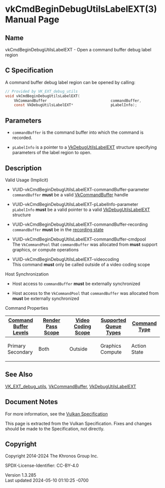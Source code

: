 # vkCmdBeginDebugUtilsLabelEXT(3) Manual Page

## Name

vkCmdBeginDebugUtilsLabelEXT - Open a command buffer debug label region



## <a href="#_c_specification" class="anchor"></a>C Specification

A command buffer debug label region can be opened by calling:

``` c
// Provided by VK_EXT_debug_utils
void vkCmdBeginDebugUtilsLabelEXT(
    VkCommandBuffer                             commandBuffer,
    const VkDebugUtilsLabelEXT*                 pLabelInfo);
```

## <a href="#_parameters" class="anchor"></a>Parameters

- `commandBuffer` is the command buffer into which the command is
  recorded.

- `pLabelInfo` is a pointer to a
  [VkDebugUtilsLabelEXT](https://registry.khronos.org/vulkan/specs/1.3-extensions/man/html/VkDebugUtilsLabelEXT.html) structure specifying
  parameters of the label region to open.

## <a href="#_description" class="anchor"></a>Description

Valid Usage (Implicit)

- <a href="#VUID-vkCmdBeginDebugUtilsLabelEXT-commandBuffer-parameter"
  id="VUID-vkCmdBeginDebugUtilsLabelEXT-commandBuffer-parameter"></a>
  VUID-vkCmdBeginDebugUtilsLabelEXT-commandBuffer-parameter  
  `commandBuffer` **must** be a valid
  [VkCommandBuffer](https://registry.khronos.org/vulkan/specs/1.3-extensions/man/html/VkCommandBuffer.html) handle

- <a href="#VUID-vkCmdBeginDebugUtilsLabelEXT-pLabelInfo-parameter"
  id="VUID-vkCmdBeginDebugUtilsLabelEXT-pLabelInfo-parameter"></a>
  VUID-vkCmdBeginDebugUtilsLabelEXT-pLabelInfo-parameter  
  `pLabelInfo` **must** be a valid pointer to a valid
  [VkDebugUtilsLabelEXT](https://registry.khronos.org/vulkan/specs/1.3-extensions/man/html/VkDebugUtilsLabelEXT.html) structure

- <a href="#VUID-vkCmdBeginDebugUtilsLabelEXT-commandBuffer-recording"
  id="VUID-vkCmdBeginDebugUtilsLabelEXT-commandBuffer-recording"></a>
  VUID-vkCmdBeginDebugUtilsLabelEXT-commandBuffer-recording  
  `commandBuffer` **must** be in the [recording
  state](#commandbuffers-lifecycle)

- <a href="#VUID-vkCmdBeginDebugUtilsLabelEXT-commandBuffer-cmdpool"
  id="VUID-vkCmdBeginDebugUtilsLabelEXT-commandBuffer-cmdpool"></a>
  VUID-vkCmdBeginDebugUtilsLabelEXT-commandBuffer-cmdpool  
  The `VkCommandPool` that `commandBuffer` was allocated from **must**
  support graphics, or compute operations

- <a href="#VUID-vkCmdBeginDebugUtilsLabelEXT-videocoding"
  id="VUID-vkCmdBeginDebugUtilsLabelEXT-videocoding"></a>
  VUID-vkCmdBeginDebugUtilsLabelEXT-videocoding  
  This command **must** only be called outside of a video coding scope

Host Synchronization

- Host access to `commandBuffer` **must** be externally synchronized

- Host access to the `VkCommandPool` that `commandBuffer` was allocated
  from **must** be externally synchronized

Command Properties

<table class="tableblock frame-all grid-all stretch">
<colgroup>
<col style="width: 20%" />
<col style="width: 20%" />
<col style="width: 20%" />
<col style="width: 20%" />
<col style="width: 20%" />
</colgroup>
<thead>
<tr class="header">
<th class="tableblock halign-left valign-top"><a
href="#VkCommandBufferLevel">Command Buffer Levels</a></th>
<th class="tableblock halign-left valign-top"><a
href="#vkCmdBeginRenderPass">Render Pass Scope</a></th>
<th class="tableblock halign-left valign-top"><a
href="#vkCmdBeginVideoCodingKHR">Video Coding Scope</a></th>
<th class="tableblock halign-left valign-top"><a
href="#VkQueueFlagBits">Supported Queue Types</a></th>
<th class="tableblock halign-left valign-top"><a
href="#fundamentals-queueoperation-command-types">Command Type</a></th>
</tr>
</thead>
<tbody>
<tr class="odd">
<td class="tableblock halign-left valign-top"><p>Primary<br />
Secondary</p></td>
<td class="tableblock halign-left valign-top"><p>Both</p></td>
<td class="tableblock halign-left valign-top"><p>Outside</p></td>
<td class="tableblock halign-left valign-top"><p>Graphics<br />
Compute</p></td>
<td class="tableblock halign-left valign-top"><p>Action<br />
State</p></td>
</tr>
</tbody>
</table>

## <a href="#_see_also" class="anchor"></a>See Also

[VK_EXT_debug_utils](https://registry.khronos.org/vulkan/specs/1.3-extensions/man/html/VK_EXT_debug_utils.html),
[VkCommandBuffer](https://registry.khronos.org/vulkan/specs/1.3-extensions/man/html/VkCommandBuffer.html),
[VkDebugUtilsLabelEXT](https://registry.khronos.org/vulkan/specs/1.3-extensions/man/html/VkDebugUtilsLabelEXT.html)

## <a href="#_document_notes" class="anchor"></a>Document Notes

For more information, see the <a
href="https://registry.khronos.org/vulkan/specs/1.3-extensions/html/vkspec.html#vkCmdBeginDebugUtilsLabelEXT"
target="_blank" rel="noopener">Vulkan Specification</a>

This page is extracted from the Vulkan Specification. Fixes and changes
should be made to the Specification, not directly.

## <a href="#_copyright" class="anchor"></a>Copyright

Copyright 2014-2024 The Khronos Group Inc.

SPDX-License-Identifier: CC-BY-4.0

Version 1.3.285  
Last updated 2024-05-10 01:10:25 -0700
